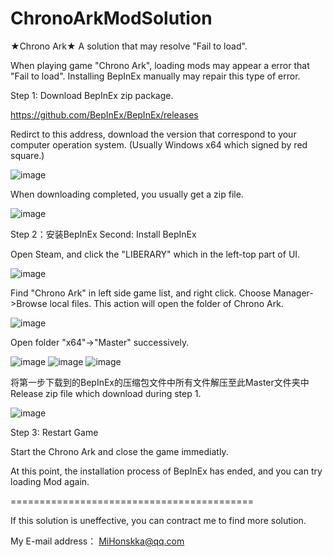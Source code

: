 # ChronoArkModSolution
★Chrono Ark★ A solution that may resolve "Fail to load".

When playing game "Chrono Ark", loading mods may appear a error that "Fail to load". 
Installing BepInEx manually may repair this type of error.

Step 1: Download BepInEx zip package.

https://github.com/BepInEx/BepInEx/releases

Redirct to this address, download the version that correspond to your computer operation system. (Usually Windows x64 which signed by red square.)

![image](https://github.com/mihonskka/ChronoArkModSolution/assets/55042437/cf72f1ad-0c3d-4f7e-9e9f-86148b22f964)

When downloading completed, you usually get a zip file.

![image](https://github.com/mihonskka/ChronoArkModSolution/assets/55042437/0bccb454-99a3-4590-b34d-f7e182c46964)

Step 2：安装BepInEx
Second: Install BepInEx

Open Steam, and click the "LIBERARY" which in the left-top part of UI.

![image](https://github.com/mihonskka/ChronoArkModSolution/assets/55042437/56249ab6-6f54-4c30-a6f0-c0ab1e8527f8)

Find "Chrono Ark" in left side game list, and right click. Choose Manager->Browse local files.
This action will open the folder of Chrono Ark.

![image](https://github.com/mihonskka/ChronoArkModSolution/assets/55042437/dae35b14-3e61-459c-b004-16f4b7df893d)

Open folder "x64"->"Master" successively.

![image](https://github.com/mihonskka/ChronoArkModSolution/assets/55042437/5ad0525c-92f9-4ca6-a46e-bb50c1cdb598)
![image](https://github.com/mihonskka/ChronoArkModSolution/assets/55042437/82babb1f-4258-4cda-a6c1-614a2e4571a0)
![image](https://github.com/mihonskka/ChronoArkModSolution/assets/55042437/009f1953-aa1c-49da-9e0b-72a607edc170)

将第一步下载到的BepInEx的压缩包文件中所有文件解压至此Master文件夹中
Release zip file which download during step 1.

![image](https://github.com/mihonskka/ChronoArkModSolution/assets/55042437/7d4616e4-0c15-4f1d-8223-7127d355e9eb)

Step 3: Restart Game

Start the Chrono Ark and close the game immediatly.

At this point, the installation process of BepInEx has ended, and you can try loading Mod again.

==========================================

If this solution is uneffective, you can contract me to find more solution.

My E-mail address：
MiHonskka@qq.com
